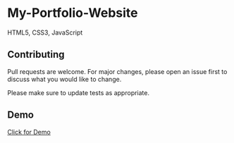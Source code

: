 # My-Portfolio-Website
HTML5, CSS3, JavaScript
## Contributing

Pull requests are welcome. For major changes, please open an issue first
to discuss what you would like to change.

Please make sure to update tests as appropriate.

## Demo

[Click for Demo](https://portfoliox7.netlify.app/)
